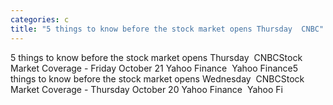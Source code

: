 ```yaml
---
categories: c
title: "5 things to know before the stock market opens Thursday  CNBC"
---
```

5 things to know before the stock market opens Thursday&nbsp;&nbsp;CNBCStock Market Coverage - Friday October 21 Yahoo Finance&nbsp;&nbsp;Yahoo Finance5 things to know before the stock market opens Wednesday&nbsp;&nbsp;CNBCStock Market Coverage - Thursday October 20 Yahoo Finance&nbsp;&nbsp;Yahoo Fi
